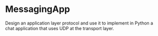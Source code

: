 # MessagingApp
Design an application layer protocol and use it to implement in Python a chat application that uses UDP at the transport layer.
